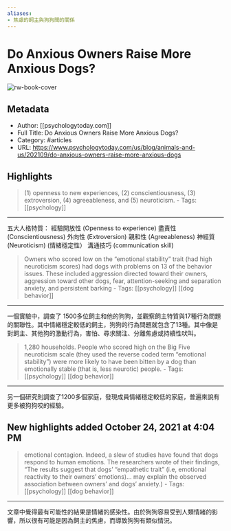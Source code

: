 ```yaml
---
aliases:
- 焦慮的飼主與狗狗間的關係
---
```


# Do Anxious Owners Raise More Anxious Dogs?

![rw-book-cover](https://readwise-assets.s3.amazonaws.com/static/images/article4.6bc1851654a0.png)

## Metadata
- Author: [[psychologytoday.com]]
- Full Title: Do Anxious Owners Raise More Anxious Dogs?
- Category: #articles
- URL: https://www.psychologytoday.com/us/blog/animals-and-us/202109/do-anxious-owners-raise-more-anxious-dogs

## Highlights
> (1) openness to new experiences, (2) conscientiousness, (3) extroversion, (4) agreeableness, and (5) neuroticism.
    - Tags: [[psychology]] 

---

五大人格特質：
     經驗開放性 (Openness to experience)
     盡責性 (Conscientiousness)
     外向性 (Extroversion)
     親和性 (Agreeableness)
     神經質 (Neuroticism) (情緒穩定性）
     溝通技巧 (communication skill)



> Owners who scored low on the “emotional stability” trait (had high neuroticism scores) had dogs with problems on 13 of the behavior issues. These included aggression directed toward their owners, aggression toward other dogs, fear, attention-seeking and separation anxiety, and persistent barking
    - Tags: [[psychology]] [[dog behavior]] 

---

一個實驗中，調查了 1500多位飼主和他的狗狗，並觀察飼主特質與17種行為問題的關聯性。其中情緒穩定較低的飼主，狗狗的行為問題就包含了13種。其中像是對飼主、其他狗的激動行為，害怕、尋求關注、分離焦慮或持續性吠叫。



> 1,280 households. People who scored high on the Big Five neuroticism scale (they used the reverse coded term “emotional stability”) were more likely to have been bitten by a dog than emotionally stable (that is, less neurotic) people.
    - Tags: [[psychology]] [[dog behavior]] 

---

另一個研究則調查了1200多個家庭，發現成員情緒穩定較低的家庭，普遍來說有更多被狗狗咬的經驗。



## New highlights added October 24, 2021 at 4:04 PM
> emotional contagion. Indeed, a slew of studies have found that dogs respond to human emotions. The researchers wrote of their findings, “The results suggest that dogs’ “empathetic trait” (i.e, emotional reactivity to their owners’ emotions)… may explain the observed association between owners’ and dogs’ anxiety.)
    - Tags: [[psychology]] [[dog behavior]] 

---

文章中覺得最有可能性的結果是情緒的感染性。由於狗狗容易受到人類情緒的影響，所以很有可能是因為飼主的焦慮，而導致狗狗有類似情況。



